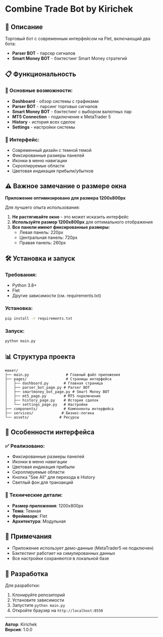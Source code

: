 # Combine Trade Bot by Kirichek

## 🚀 Описание
Торговый бот с современным интерфейсом на Flet, включающий два бота:
- **Parser BOT** - парсер сигналов
- **Smart Money BOT** - бэктестинг Smart Money стратегий

## 📋 Функциональность

### 🎯 Основные возможности:
- **Dashboard** - обзор системы с графиками
- **Parser BOT** - парсинг торговых сигналов
- **Smart Money BOT** - бэктестинг с выбором валютных пар
- **MT5 Connection** - подключение к MetaTrader 5
- **History** - история всех сделок
- **Settings** - настройки системы

### 🎨 Интерфейс:
- Современный дизайн с темной темой
- Фиксированные размеры панелей
- Иконки в меню навигации
- Скроллируемые области
- Цветовая индикация прибыли/убытков

## ⚠️ Важное замечание о размере окна

**Приложение оптимизировано для размера 1200x800px**

Для лучшего опыта использования:
1. **Не растягивайте окно** - это может исказить интерфейс
2. **Используйте размер 1200x800px** для оптимального отображения
3. **Все панели имеют фиксированные размеры:**
   - Левая панель: 220px
   - Центральная панель: 720px  
   - Правая панель: 260px

## 🛠️ Установка и запуск

### Требования:
- Python 3.8+
- Flet
- Другие зависимости (см. requirements.txt)

### Установка:
```bash
pip install -r requirements.txt
```

### Запуск:
```bash
python main.py
```

## 📊 Структура проекта

```
макет/
├── main.py                 # Главный файл приложения
├── pages/                  # Страницы интерфейса
│   ├── dashboard.py       # Главная страница
│   ├── parser_bot_page.py # Parser BOT
│   ├── smartmoney_bot_page.py # Smart Money BOT
│   ├── mt5_page.py        # MT5 подключение
│   ├── history_page.py    # История сделок
│   └── settings_page.py   # Настройки
├── components/            # Компоненты интерфейса
├── services/             # Бизнес-логика
└── assets/              # Ресурсы
```

## 🎯 Особенности интерфейса

### ✅ Реализовано:
- Фиксированные размеры панелей
- Иконки в меню навигации
- Цветовая индикация прибыли
- Скроллируемые области
- Кнопка "See All" для перехода в History
- Светлый фон для транзакций

### 🔧 Технические детали:
- **Размер приложения**: 1200x800px
- **Тема**: Темная
- **Фреймворк**: Flet
- **Архитектура**: Модульная

## 📝 Примечания

- Приложение использует демо-данные (MetaTrader5 не подключен)
- Бэктестинг работает на симулированных данных
- Все настройки сохраняются в локальной базе

## 🚀 Разработка

Для разработки:
1. Клонируйте репозиторий
2. Установите зависимости
3. Запустите `python main.py`
4. Откройте браузер на `http://localhost:8550`

---

**Автор**: Kirichek  
**Версия**: 1.0.0 